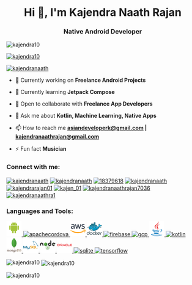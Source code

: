 <h1 align="center">Hi 👋, I'm Kajendra Naath Rajan</h1>
<h3 align="center">Native Android Developer</h3>

<p align="left"> <img src="https://komarev.com/ghpvc/?username=kajendra10&label=Profile%20views&color=0e75b6&style=flat" alt="kajendra10" /> </p>

<p align="left"> <a href="https://github.com/ryo-ma/github-profile-trophy"><img src="https://github-profile-trophy.vercel.app/?username=kajendra10" alt="kajendra10" /></a> </p>

<p align="left"> <a href="https://twitter.com/kajendranaath" target="blank"><img src="https://img.shields.io/twitter/follow/kajendranaath?logo=twitter&style=for-the-badge" alt="kajendranaath" /></a> </p>

- 🔭 Currently working on **Freelance Android Projects**

- 🌱 Currently learning **Jetpack Compose**

- 👯 Open to collaborate with **Freelance App Developers**

- 💬 Ask me about **Kotlin, Machine Learning, Native Apps**

- 📫 How to reach me **asiandeveloperk@gmail.com | kajendranaathrajan@gmail.com**

- ⚡ Fun fact **Musician**

<h3 align="left">Connect with me:</h3>
<p align="left">
<a href="https://twitter.com/kajendranaath" target="blank"><img align="center" src="https://raw.githubusercontent.com/rahuldkjain/github-profile-readme-generator/master/src/images/icons/Social/twitter.svg" alt="kajendranaath" height="30" width="40" /></a>
<a href="https://linkedin.com/in/kajendranaath" target="blank"><img align="center" src="https://raw.githubusercontent.com/rahuldkjain/github-profile-readme-generator/master/src/images/icons/Social/linked-in-alt.svg" alt="kajendranaath" height="30" width="40" /></a>
<a href="https://stackoverflow.com/users/18379618" target="blank"><img align="center" src="https://raw.githubusercontent.com/rahuldkjain/github-profile-readme-generator/master/src/images/icons/Social/stack-overflow.svg" alt="18379618" height="30" width="40" /></a>
<a href="https://kaggle.com/kajendranaath" target="blank"><img align="center" src="https://raw.githubusercontent.com/rahuldkjain/github-profile-readme-generator/master/src/images/icons/Social/kaggle.svg" alt="kajendranaath" height="30" width="40" /></a>
<a href="https://fb.com/kajendrarajan01" target="blank"><img align="center" src="https://raw.githubusercontent.com/rahuldkjain/github-profile-readme-generator/master/src/images/icons/Social/facebook.svg" alt="kajendrarajan01" height="30" width="40" /></a>
<a href="https://instagram.com/kajen_01" target="blank"><img align="center" src="https://raw.githubusercontent.com/rahuldkjain/github-profile-readme-generator/master/src/images/icons/Social/instagram.svg" alt="kajen_01" height="30" width="40" /></a>
<a href="https://www.youtube.com/c/kajendranaathrajan7036" target="blank"><img align="center" src="https://raw.githubusercontent.com/rahuldkjain/github-profile-readme-generator/master/src/images/icons/Social/youtube.svg" alt="kajendranaathrajan7036" height="30" width="40" /></a>
<a href="https://www.hackerrank.com/kajendranaathra1" target="blank"><img align="center" src="https://raw.githubusercontent.com/rahuldkjain/github-profile-readme-generator/master/src/images/icons/Social/hackerrank.svg" alt="kajendranaathra1" height="30" width="40" /></a>
</p>

<h3 align="left">Languages and Tools:</h3>
<p align="left"> <a href="https://developer.android.com" target="_blank" rel="noreferrer"> <img src="https://raw.githubusercontent.com/devicons/devicon/master/icons/android/android-original-wordmark.svg" alt="android" width="40" height="40"/> </a> <a href="https://cordova.apache.org/" target="_blank" rel="noreferrer"> <img src="https://www.vectorlogo.zone/logos/apache_cordova/apache_cordova-icon.svg" alt="apachecordova" width="40" height="40"/> </a> <a href="https://aws.amazon.com" target="_blank" rel="noreferrer"> <img src="https://raw.githubusercontent.com/devicons/devicon/master/icons/amazonwebservices/amazonwebservices-original-wordmark.svg" alt="aws" width="40" height="40"/> </a> <a href="https://www.docker.com/" target="_blank" rel="noreferrer"> <img src="https://raw.githubusercontent.com/devicons/devicon/master/icons/docker/docker-original-wordmark.svg" alt="docker" width="40" height="40"/> </a> <a href="https://firebase.google.com/" target="_blank" rel="noreferrer"> <img src="https://www.vectorlogo.zone/logos/firebase/firebase-icon.svg" alt="firebase" width="40" height="40"/> </a> <a href="https://cloud.google.com" target="_blank" rel="noreferrer"> <img src="https://www.vectorlogo.zone/logos/google_cloud/google_cloud-icon.svg" alt="gcp" width="40" height="40"/> </a> <a href="https://www.java.com" target="_blank" rel="noreferrer"> <img src="https://raw.githubusercontent.com/devicons/devicon/master/icons/java/java-original.svg" alt="java" width="40" height="40"/> </a> <a href="https://kotlinlang.org" target="_blank" rel="noreferrer"> <img src="https://www.vectorlogo.zone/logos/kotlinlang/kotlinlang-icon.svg" alt="kotlin" width="40" height="40"/> </a> <a href="https://www.mongodb.com/" target="_blank" rel="noreferrer"> <img src="https://raw.githubusercontent.com/devicons/devicon/master/icons/mongodb/mongodb-original-wordmark.svg" alt="mongodb" width="40" height="40"/> </a> <a href="https://www.mysql.com/" target="_blank" rel="noreferrer"> <img src="https://raw.githubusercontent.com/devicons/devicon/master/icons/mysql/mysql-original-wordmark.svg" alt="mysql" width="40" height="40"/> </a> <a href="https://nodejs.org" target="_blank" rel="noreferrer"> <img src="https://raw.githubusercontent.com/devicons/devicon/master/icons/nodejs/nodejs-original-wordmark.svg" alt="nodejs" width="40" height="40"/> </a> <a href="https://www.oracle.com/" target="_blank" rel="noreferrer"> <img src="https://raw.githubusercontent.com/devicons/devicon/master/icons/oracle/oracle-original.svg" alt="oracle" width="40" height="40"/> </a> <a href="https://www.sqlite.org/" target="_blank" rel="noreferrer"> <img src="https://www.vectorlogo.zone/logos/sqlite/sqlite-icon.svg" alt="sqlite" width="40" height="40"/> </a> <a href="https://www.tensorflow.org" target="_blank" rel="noreferrer"> <img src="https://www.vectorlogo.zone/logos/tensorflow/tensorflow-icon.svg" alt="tensorflow" width="40" height="40"/> </a> </p>

<p><img align="left" src="https://github-readme-stats.vercel.app/api/top-langs?username=kajendra10&show_icons=true&locale=en&layout=compact" alt="kajendra10" /></p>

<p>&nbsp;<img align="center" src="https://github-readme-stats.vercel.app/api?username=kajendra10&show_icons=true&locale=en" alt="kajendra10" /></p>

<p><img align="center" src="https://github-readme-streak-stats.herokuapp.com/?user=kajendra10&" alt="kajendra10" /></p>

